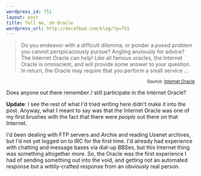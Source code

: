 ```yaml
--- 
wordpress_id: 751
layout: post
title: Tell me, oh Oracle
wordpress_url: http://decafbad.com/blog/?p=751
---
```

<blockquote cite="http://cgi.cs.indiana.edu/~oracle/index.cgi">Do you endeavor with a difficult dilemma, or ponder a posed problem you cannot perspicaciously pursue? Angling anxiously for advice? The Internet Oracle can help! Like all famous oracles, the Internet Oracle is omniscient, and will provide some answer to your question. In return, the Oracle may require that you perform a small service ...</blockquote>
<small style="text-align:right; display:block">Source: <a href="http://cgi.cs.indiana.edu/~oracle/index.cgi">Internet Oracle</a></small>

Does anyone out there remember / still participate in the Internet Oracle?

**Update**:  I see the rest of what I'd tried writing here didn't make it into the post.  Anyway, what I meant to say was that the Internet Oracle was one of my first brushes with the fact that there were *people* out there on that Internet.  

I'd been dealing with FTP servers and Archie and reading Usenet archives, but I'd not yet logged on to IRC for the first time.  I'd already had experience with chatting and message bases via dial-up BBSes, but this Internet thing was something altogether more.  So, the Oracle was the first experience I had of sending something out into the void, and getting not an automated response but a wittily-crafted response from an obviously real person.

<!-- tags: metablogging oracle internet retro -->
